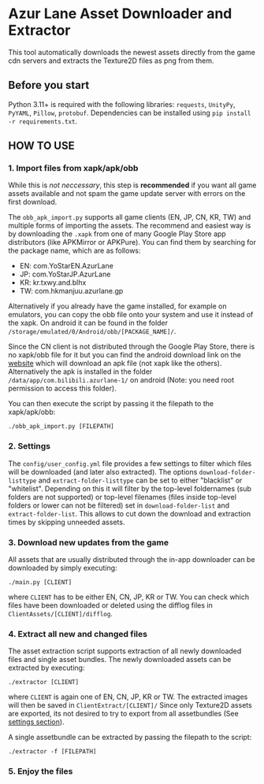 # Azur Lane Asset Downloader and Extractor
This tool automatically downloads the newest assets directly from the game cdn servers and extracts the Texture2D files as png from them.

## Before you start
Python 3.11+ is required with the following libraries: `requests`, `UnityPy`, `PyYAML`, `Pillow`, `protobuf`. Dependencies can be installed using `pip install -r requirements.txt`.

## HOW TO USE
### 1. Import files from xapk/apk/obb
While this is *not neccessary*, this step is **recommended** if you want all game assets available and not spam the game update server with errors on the first download.

The `obb_apk_import.py` supports all game clients (EN, JP, CN, KR, TW) and multiple forms of importing the assets. The recommend and easiest way is by downloading the `.xapk` from one of many Google Play Store app distributors (like APKMirror or APKPure). You can find them by searching for the package name, which are as follows:
- EN: com.YoStarEN.AzurLane
- JP: com.YoStarJP.AzurLane
- KR: kr.txwy.and.blhx
- TW: com.hkmanjuu.azurlane.gp

Alternatively if you already have the game installed, for example on emulators, you can copy the obb file onto your system and use it instead of the xapk. On android it can be found in the folder `/storage/emulated/0/Android/obb/[PACKAGE_NAME]/`.

Since the CN client is not distributed through the Google Play Store, there is no xapk/obb file for it but you can find the android download link on the [website](https://game.bilibili.com/blhx/) which will download an apk file (not xapk like the others). Alternatively the apk is installed in the folder `/data/app/com.bilibili.azurlane-1/` on android (Note: you need root permission to access this folder).

You can then execute the script by passing it the filepath to the xapk/apk/obb:
```
./obb_apk_import.py [FILEPATH]
```

### 2. Settings
The `config/user_config.yml` file provides a few settings to filter which files will be downloaded (and later also extracted). The options `download-folder-listtype` and `extract-folder-listtype` can be set to either "blacklist" or "whitelist". Depending on this it will filter by the top-level foldernames (sub folders are not supported) or top-level filenames (files inside top-level folders or lower can not be filtered) set in `download-folder-list` and `extract-folder-list`. This allows to cut down the download and extraction times by skipping unneeded assets.

### 3. Download new updates from the game
All assets that are usually distributed through the in-app downloader can be downloaded by simply executing:
```
./main.py [CLIENT]
```
where `CLIENT` has to be either EN, CN, JP, KR or TW. You can check which files have been downloaded or deleted using the difflog files in `ClientAssets/[CLIENT]/difflog`.

### 4. Extract all new and changed files
The asset extraction script supports extraction of all newly downloaded files and single asset bundles. The newly downloaded assets can be extracted by executing:
```
./extractor [CLIENT]
```
where `CLIENT` is again one of EN, CN, JP, KR or TW. The extracted images will then be saved in `ClientExtract/[CLIENT]/` Since only Texture2D assets are exported, its not desired to try to export from all assetbundles (See [settings section](#2-settings)).

A single assetbundle can be extracted by passing the filepath to the script:
```
./extractor -f [FILEPATH]
```

### 5. Enjoy the files
